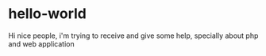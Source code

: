 # hello-world
Hi nice people, i'm trying to receive and give some help, specially about php and web application

